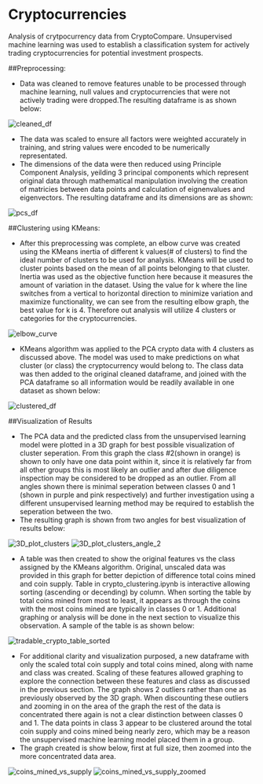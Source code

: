 # Cryptocurrencies
Analysis of crytpocurrency data from CryptoCompare. Unsupervised machine learning was used to establish a classification system for actively trading cryptocurrencies for potential investment prospects.


##Preprocessing:

- Data was cleaned to remove features unable to be processed through machine learning, null values and cryptocurrencies that were not actively trading were dropped.The resulting dataframe is as shown below:

![cleaned_df](https://user-images.githubusercontent.com/100040705/179439618-e1e3c709-58a9-4613-ab89-0fd64319d3f3.png)

-  The data was scaled to ensure all factors were weighted accurately in training, and string values were encoded to be numerically representated.
- The dimensions of the data were then reduced using Principle Component Analysis, yeilding 3 principal components which represent original data through mathematical manipulation involving the creation of matricies between data points and calculation of eignenvalues and eigenvectors. The resulting dataframe and its dimensions are as shown:

![pcs_df](https://user-images.githubusercontent.com/100040705/179439614-e16d87c1-a7ce-4965-ac90-05f30604676a.png)

##Clustering using KMeans:

- After this preprocessing was complete, an elbow curve was created using the KMeans inertia of different k values(# of clusters) to find the ideal number of clusters to be used for analysis. KMeans will be used to cluster points based on the mean of all points belonging to that cluster. Inertia was used as the objective function here because it measures the amount of variation in the dataset. Using the value for k where the line switches from a vertical to horizontal direction to minimize variation and maximize functionality, we can see from the resulting elbow graph, the best value for k is 4. Therefore out analysis will utilize 4 clusters or categories for the cryptocurrencies. 


![elbow_curve](https://user-images.githubusercontent.com/100040705/179439574-ce7021d4-9cdd-44f9-a5bd-fbfb41f35607.png)

- KMeans algorithm was applied to the PCA crypto data with 4 clusters as discussed above. The model was used to make predictions on what cluster (or class) the cryptocurrency would belong to. The class data was then added to the original cleaned dataframe, and joined with the PCA dataframe so all information would be readily available in one dataset as shown below:

![clustered_df](https://user-images.githubusercontent.com/100040705/179440263-3d332154-d19b-4058-ae9a-8c80dbd9cedf.png)

##Visualization of Results
- The PCA data and the predicted class from the unsupervised learning model were plotted in a 3D graph for best possible visualization of cluster seperation. From this graph the class #2(shown in orange) is shown to only have one data point within it, since it is relatively far from all other groups this is most likely an outlier and after due diligence inspection may be considered to be dropped as an outlier. From all angles shown there is minimal seperation between classes 0 and 1 (shown in purple and pink respectively) and further investigation using a different unsupervised learning method may be required to establish the seperation between the two. 
- The resulting graph is shown from two angles for best visualization of results below:

![3D_plot_clusters](https://user-images.githubusercontent.com/100040705/179440404-9109857f-1df7-45f1-b289-11afdb31969c.png)
![3D_plot_clusters_angle_2](https://user-images.githubusercontent.com/100040705/179440756-c0478a8d-16c6-44ec-be38-2f753b013ab4.png)

- A table was then created to show the original features vs the class assigned by the KMeans algorithm. Original, unscaled data was provided in this graph for better depiction of difference total coins mined and coin supply. Table in crypto_clustering.ipynb is interactive allowing sorting (ascending or decending) by column. When sorting the table by total coins mined from most to least, it appears as through the coins with the most coins mined are typically in classes 0 or 1. Additional graphing or analysis will be done in the next section to visualize this observation. A sample of the table is as shown below:

![tradable_crypto_table_sorted](https://user-images.githubusercontent.com/100040705/179441189-a9c2aab2-ace6-49b6-b645-af86c87edf85.png)

- For additional clarity and visualization purposed, a new dataframe with only the scaled total coin supply and total coins mined, along with name and class was created. Scaling of these features allowed graphing to explore the connection between these features and class as discussed in the previous section. The graph shows 2 outliers rather than one as previously observed by the 3D graph. When discounting these outliers and zooming in on the area of the graph the rest of the data is concentrated there again is not a clear distinction between classes 0 and 1. The data points in class 3 appear to be clustered around the total coin supply and coins mined being nearly zero, which may be a reason the unsupervised machine learning model placed them in a group.
- The graph created is show below, first at full size, then zoomed into the more concentrated data area.

![coins_mined_vs_supply](https://user-images.githubusercontent.com/100040705/179441631-90777d34-3b8b-485d-ad53-9025ee46366e.png)
![coins_mined_vs_supply_zoomed](https://user-images.githubusercontent.com/100040705/179441635-ed062a17-a165-457b-ae38-5035ea8c4e23.png)




